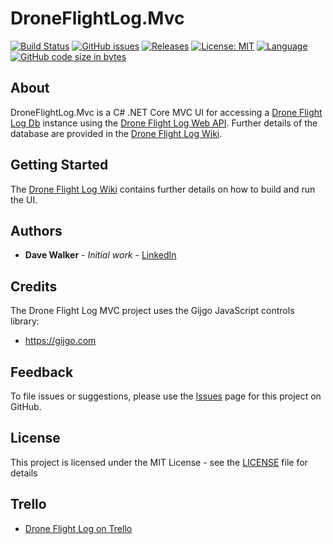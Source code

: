 # DroneFlightLog.Mvc

[![Build Status](https://github.com/davewalker5/DroneFlightLog.Mvc/workflows/.NET%20Core%20CI%20Build/badge.svg)](https://github.com/davewalker5/DroneFlightLog.Mvc/actions)
[![GitHub issues](https://img.shields.io/github/issues/davewalker5/DroneFlightLog.Mvc)](https://github.com/davewalker5/DroneFlightLog.Mvc/issues)
[![Releases](https://img.shields.io/github/v/release/davewalker5/DroneFlightLog.Mvc.svg?include_prereleases)](https://github.com/davewalker5/DroneFlightLog.Mvc/releases)
[![License: MIT](https://img.shields.io/badge/License-MIT-blue.svg)](https://github.com/davewalker5/DroneFlightLog.Mvc/blob/master/LICENSE)
[![Language](https://img.shields.io/badge/language-c%23-blue.svg)](https://github.com/davewalker5/DroneFlightLog.Mvc/)
[![GitHub code size in bytes](https://img.shields.io/github/languages/code-size/davewalker5/DroneFlightLog.Mvc)](https://github.com/davewalker5/DroneFlightLog.Mvc/)

## About

DroneFlightLog.Mvc is a C# .NET Core MVC UI for accessing a [Drone Flight Log Db](https://github.com/davewalker5/DroneFlightLogDb) instance using the [Drone Flight Log Web API](https://github.com/davewalker5/DroneFlightLog.Api). Further details of the database are provided in the [Drone Flight Log Wiki](https://github.com/davewalker5/DroneFlightLogDb/wiki).

## Getting Started

The [Drone Flight Log Wiki](https://github.com/davewalker5/DroneFlightLogDb/wiki) contains further details on how to build and run the UI.

## Authors

- **Dave Walker** - *Initial work* - [LinkedIn](https://www.linkedin.com/in/davewalker5/)

## Credits

The Drone Flight Log MVC project uses the Gijgo JavaScript controls library:

- https://gijgo.com

## Feedback

To file issues or suggestions, please use the [Issues](https://github.com/davewalker5/DroneFlightLog.Mvc/issues) page for this project on GitHub.

## License

This project is licensed under the MIT License - see the [LICENSE](LICENSE) file for details

## Trello

*  [Drone Flight Log on Trello](https://trello.com/b/AUdXWEIg)
